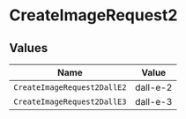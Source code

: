 # CreateImageRequest2


## Values

| Name                        | Value                       |
| --------------------------- | --------------------------- |
| `CreateImageRequest2DallE2` | dall-e-2                    |
| `CreateImageRequest2DallE3` | dall-e-3                    |